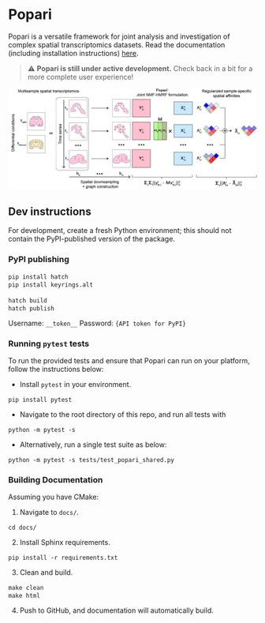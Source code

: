 # Popari

Popari is a versatile framework for joint analysis and investigation of complex spatial transcriptomics datasets. Read the documentation (including installation instructions) [here](https://popari.readthedocs.io/en/latest/).

> :warning: **Popari is still under active development.** Check back in a bit for a more complete user experience!

<p align="center">
  <img src="./popari_overview_v5.png" width="800">
</p>

## Dev instructions

For development, create a fresh Python environment; this should not contain the PyPI-published
version of the package.

### PyPI publishing

```
pip install hatch
pip install keyrings.alt

hatch build
hatch publish
```

Username: `__token__`
Password: `{API token for PyPI}`

### Running `pytest` tests

To run the provided tests and ensure that Popari can run on your platform, follow the instructions below:

- Install `pytest` in your environment.

```console
pip install pytest
```

- Navigate to the root directory of this repo, and run all tests with

```console
python -m pytest -s
```

- Alternatively, run a single test suite as below:

```console
python -m pytest -s tests/test_popari_shared.py
```

### Building Documentation

Assuming you have CMake:

1. Navigate to `docs/`.

```console
cd docs/
```

2. Install Sphinx requirements.

```console
pip install -r requirements.txt
```

3. Clean and build.

```console
make clean
make html
```

4. Push to GitHub, and documentation will automatically build.
